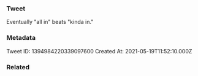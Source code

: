 ### Tweet
Eventually "all in" beats "kinda in."

### Metadata
Tweet ID: 1394984220339097600
Created At: 2021-05-19T11:52:10.000Z

### Related

